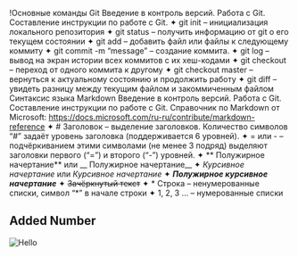 !Основные команды Git
Введение в контроль версий. Работа с Git. Составление инструкции по работе с Git.
✦ git init – инициализация локального репозитория
✦ git status – получить информацию от git о его текущем состоянии
✦ git add – добавить файл или файлы к следующему коммиту
✦ git commit -m “message” – создание коммита.
✦ git log – вывод на экран истории всех коммитов с их хеш-кодами
✦ git checkout – переход от одного коммита к другому
✦ git checkout master – вернуться к актуальному состоянию и продолжить работу
✦ git diff – увидеть разницу между текущим файлом и закоммиченным файлом
Синтаксис языка Markdown
Введение в контроль версий. Работа с Git. Составление инструкции по работе с Git.
Справочник по Markdown от Microsoft:
https://docs.microsoft.com/ru-ru/contribute/markdown-reference
✦ # Заголовок – выделение заголовков. Количество символов “#” задаёт уровень заголовка
(поддерживается 6 уровней).
✦ = или - – подчёркиванием этими символами (не менее 3 подряд) выделяют заголовки первого
(“=”) и второго (“-”) уровней.
✦ ** Полужирное начертание** или __ Полужирное начертание__
✦ *Курсивное начертание* или _Курсивное начертание_
✦ ***Полужирное курсивное начертание***
✦ ~~Зачёркнутый текст~~
✦ * Строка – ненумерованные списки, символ “*” в начале строки
✦ 1, 2, 3 … – нумерованные списки
## Added Number
![Hello](car.jpg)